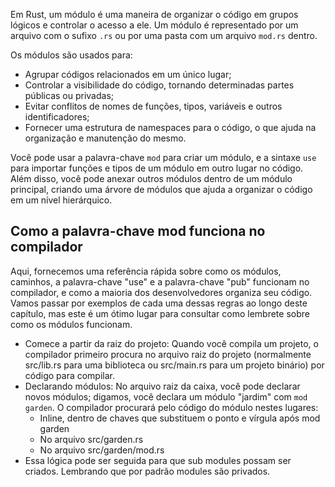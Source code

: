 Em Rust, um módulo é uma maneira de organizar o código em grupos lógicos e controlar o acesso a ele. Um módulo é representado por um arquivo com o sufixo `.rs` ou por uma pasta com um arquivo `mod.rs` dentro.

Os módulos são usados para:

-   Agrupar códigos relacionados em um único lugar;
-   Controlar a visibilidade do código, tornando determinadas partes públicas ou privadas;
-   Evitar conflitos de nomes de funções, tipos, variáveis e outros identificadores;
-   Fornecer uma estrutura de namespaces para o código, o que ajuda na organização e manutenção do mesmo.

Você pode usar a palavra-chave `mod` para criar um módulo, e a sintaxe `use` para importar funções e tipos de um módulo em outro lugar no código. Além disso, você pode anexar outros módulos dentro de um módulo principal, criando uma árvore de módulos que ajuda a organizar o código em um nível hierárquico.

## Como a palavra-chave mod funciona no compilador
Aqui, fornecemos uma referência rápida sobre como os módulos, caminhos, a palavra-chave "use" e a palavra-chave "pub" funcionam no compilador, e como a maioria dos desenvolvedores organiza seu código. Vamos passar por exemplos de cada uma dessas regras ao longo deste capítulo, mas este é um ótimo lugar para consultar como lembrete sobre como os módulos funcionam.
- Comece a partir da raiz do projeto: Quando você compila um projeto, o compilador primeiro procura no arquivo raiz do projeto (normalmente src/lib.rs para uma biblioteca ou src/main.rs para um projeto binário) por código para compilar. 
- Declarando módulos: No arquivo raiz da caixa, você pode declarar novos módulos; digamos, você declara um módulo "jardim" com `mod garden`. O compilador procurará pelo código do módulo nestes lugares:
	- Inline, dentro de chaves que substituem o ponto e vírgula após mod garden
	- No arquivo src/garden.rs
	- No arquivo src/garden/mod.rs
- Essa lógica pode ser seguida para que sub modules possam ser criados. Lembrando que por padrão modules são privados.